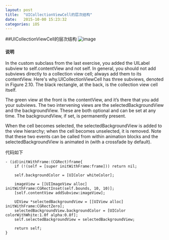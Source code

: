 ```yaml
---
layout: post
title:  "UICollectionViewCell的层次结构"
date:   2015-10-00 15:23:32
categories: iOS
---
```

<link rel="stylesheet" href="http://yastatic.net/highlightjs/8.2/styles/xcode.min.css">
<script src="http://yastatic.net/highlightjs/8.2/highlight.min.js"></script>
<script>hljs.initHighlightingOnLoad();</script>

##UICollectionViewCell的层次结构
![image](http://ww4.sinaimg.cn/large/74311666jw1ewtmyxc4i0j20nu0dg75h.jpg)

#### 说明
In the custom subclass from the last exercise, you added the UILabel subview to self.contentView and not self. 
In general, you should not add subviews directly to a collection view cell; always add them to its contentView. 
Here's why.UICollectionViewCell has three subviews, denoted in Figure 2.10. The black rectangle, at the back, 
is the collection view cell itself.

The green view at the front is the contentView, and it’s there that you add your subviews.
The two intervening views are the selectedBackgroundView and the backgroundView. 
These are both optional and can be set at any time. The backgroundView, if set, is permanently present.
When the cell becomes selected, the selectedBackgroundView is added to the view hierarchy;when the cell becomes unselected, it is removed. Note that these two events can be called from within animation blocks and the selectedBackgroundView is animated in (with a crossfade by default).


代码如下

	- (id)initWithFrame:(CGRect)frame{
    	if (!(self = [super initWithFrame:frame])) return nil;
    
    	self.backgroundColor = [UIColor whiteColor];
    
    	imageView = [[UIImageView alloc] initWithFrame:CGRectInset(self.bounds, 10, 10)];
    	[self.contentView addSubview:imageView];
    
    	UIView *selectedBackgroundView = [[UIView alloc] initWithFrame:CGRectZero];
    	selectedBackgroundView.backgroundColor = [UIColor colorWithWhite:1.0f alpha:0.8f];
    	self.selectedBackgroundView = selectedBackgroundView;
    
    	return self;
	}

